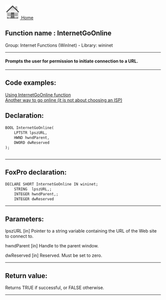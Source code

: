 [<img src="../../images/home.png"> Home ](https://github.com/VFPX/Win32API)  

## Function name : InternetGoOnline
Group: Internet Functions (WinInet) - Library: wininet    
***  


#### Prompts the user for permission to initiate connection to a URL.
***  


## Code examples:
[Using InternetGoOnline function](../../samples/sample_067.md)  
[Another way to go online (it is not about choosing an ISP)](../../samples/sample_141.md)  

## Declaration:
```foxpro  
BOOL InternetGoOnline(
    LPTSTR lpszURL,
    HWND hwndParent,
    DWORD dwReserved
);
  
```  
***  


## FoxPro declaration:
```foxpro  
DECLARE SHORT InternetGoOnline IN wininet;
	STRING  lpszURL,;
	INTEGER hwndParent,;
	INTEGER dwReserved  
```  
***  


## Parameters:
lpszURL
[in] Pointer to a string variable containing the URL of the Web site to connect to.

hwndParent
[in] Handle to the parent window.

dwReserved
[in] Reserved. Must be set to zero.  
***  


## Return value:
Returns TRUE if successful, or FALSE otherwise.  
***  


